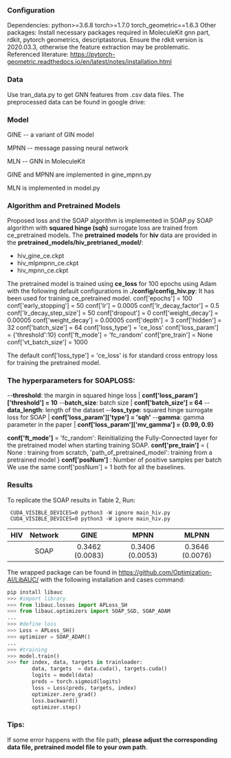 

### Configuration
Dependencies:
python>=3.6.8
torch>=1.7.0
torch_geometric==1.6.3
Other packages:
Install necessary packages required in MoleculeKit gnn part, rdkit, pytorch geometrics, descriptastorus. Ensure the rdkit version is 2020.03.3, otherwise the feature extraction may be problematic.
Referenced literature:
https://pytorch-geometric.readthedocs.io/en/latest/notes/installation.html



### Data
Use tran_data.py to get GNN features from .csv data files.
The preprocessed data can be found in google drive: 

### Model
GINE -- a variant of GIN model

MPNN -- message passing neural network

MLN -- GNN in MoleculeKit

GINE and MPNN are implemented in gine_mpnn.py

MLN is implemented in model.py


### Algorithm and Pretrained Models
Proposed loss and the SOAP algorithm is implemented in SOAP.py
SOAP algorithm with **squared hinge (sqh)** surrogate loss are trained from ce_pretrained models.
The **pretrained models** for **hiv** data are provided in the
**pretrained_models/hiv_pretrianed_model/**:
-  hiv_gine_ce.ckpt
-  hiv_mlpmpnn_ce.ckpt
-  hiv_mpnn_ce.ckpt


The pretrained model is trained using **ce_loss** for 100 epochs using Adam with the following default configurations in **./config/config_hiv.py**:
It has been used for training ce_pretrained model.
conf['epochs'] = 100
conf['early_stopping'] = 50
conf['lr'] = 0.0005
conf['lr_decay_factor'] = 0.5
conf['lr_decay_step_size'] = 50
conf['dropout'] = 0
conf['weight_decay'] = 0.00005
conf['weight_decay'] = 0.00005
conf['depth'] = 3
conf['hidden'] = 32
conf['batch_size'] = 64
conf['loss_type'] = 'ce_loss'
conf['loss_param'] = {'threshold':10}
conf['ft_mode'] = 'fc_random'
conf['pre_train'] = None
conf['vt_batch_size'] = 1000

The default conf['loss_type'] = 'ce_loss' is for standard cross entropy loss for training the pretrained model.



### The hyperparameters for SOAPLOSS:
  --**threshold**: the margin in squared hinge loss | **conf['loss_param']['threshold'] = 10**
  --**batch_size**: batch size | **conf['batch_size'] = 64**
  --**data_length**: length of the dataset
  --**loss_type**: squared hinge surrogate loss for SOAP | **conf['loss_param']['type'] = 'sqh'**
  --**gamma**:  gamma parameter in the paper | **conf['loss_param']['mv_gamma'] = {0.99, 0.9}**

**conf['ft_mode']** = 'fc_random': Reinitializing the Fully-Connected layer for the pretrained model when starting training SOAP.
**conf['pre_train']** = { None : training from scratch,
                      'path_of_pretrained_model': training from a pretrained model }
**conf['posNum']** : Number of positive samples per batch
We use the same conf['posNum'] = 1 both for all the baselines.



### Results
To replicate the SOAP results in Table 2, Run:
```
 CUDA_VISIBLE_DEVICES=0 python3 -W ignore main_hiv.py
 CUDA_VISIBLE_DEVICES=0 python3 -W ignore main_hiv.py
```
 | HIV | Network |       GINE       |       MPNN      |       MLPNN      |
|-----|:-------:|:----------------:|:---------------:|:----------------:|
|     |   SOAP  |0.3462 (0.0083)  | 0.3406 (0.0053) | 0.3646 (0.0076) |

The wrapped package can be found in https://github.com/Optimization-AI/LibAUC/
with the following installation and cases command:
```python
pip install libauc
>>> #import library
>>> from libauc.losses import APLoss_SH
>>> from libauc.optimizers import SOAP_SGD, SOAP_ADAM
...
>>> #define loss
>>> Loss = APLoss_SH()
>>> optimizer = SOAP_ADAM()
...
>>> #training
>>> model.train()
>>> for index, data, targets in trainloader:
        data, targets  = data.cuda(), targets.cuda()
        logits = model(data)
	    preds = torch.sigmoid(logits)
        loss = Loss(preds, targets, index)
        optimizer.zero_grad()
        loss.backward()
        optimizer.step()
```

### Tips:
If some error happens with the file path, **please adjust the corresponding data file, pretrained model file to your own path**.







